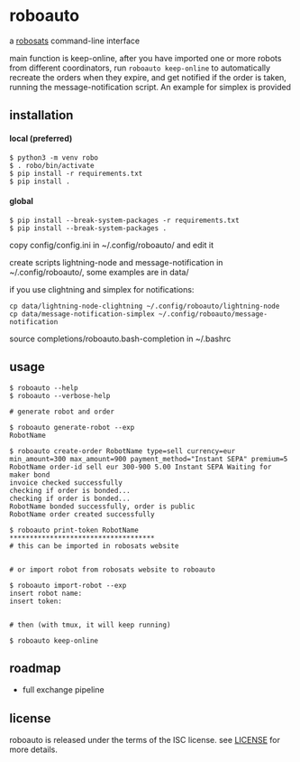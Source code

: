 # roboauto

a [robosats](https://github.com/RoboSats/robosats) command-line interface

main function is keep-online, after you have imported one or more robots from
different coordinators, run `roboauto keep-online` to automatically recreate the
orders when they expire, and get notified if the order is taken, running the
message-notification script. An example for simplex is provided

## installation

#### local (preferred)
```
$ python3 -m venv robo
$ . robo/bin/activate
$ pip install -r requirements.txt
$ pip install .
```

#### global
```
$ pip install --break-system-packages -r requirements.txt
$ pip install --break-system-packages .
```

copy config/config.ini in ~/.config/roboauto/ and edit it

create scripts lightning-node and message-notification in ~/.config/roboauto/,
some examples are in data/

if you use clightning and simplex for notifications:
```
cp data/lightning-node-clightning ~/.config/roboauto/lightning-node
cp data/message-notification-simplex ~/.config/roboauto/message-notification
```

source completions/roboauto.bash-completion in ~/.bashrc

## usage

```
$ roboauto --help
$ roboauto --verbose-help
```

```
# generate robot and order

$ roboauto generate-robot --exp
RobotName

$ roboauto create-order RobotName type=sell currency=eur min_amount=300 max_amount=900 payment_method="Instant SEPA" premium=5
RobotName order-id sell eur 300-900 5.00 Instant SEPA Waiting for maker bond
invoice checked successfully
checking if order is bonded...
checking if order is bonded...
RobotName bonded successfully, order is public
RobotName order created successfully

$ roboauto print-token RobotName
************************************
# this can be imported in robosats website


# or import robot from robosats website to roboauto

$ roboauto import-robot --exp
insert robot name:
insert token:


# then (with tmux, it will keep running)

$ roboauto keep-online
```

## roadmap

* full exchange pipeline

## license

roboauto is released under the terms of the ISC license.
see [LICENSE](LICENSE) for more details.
